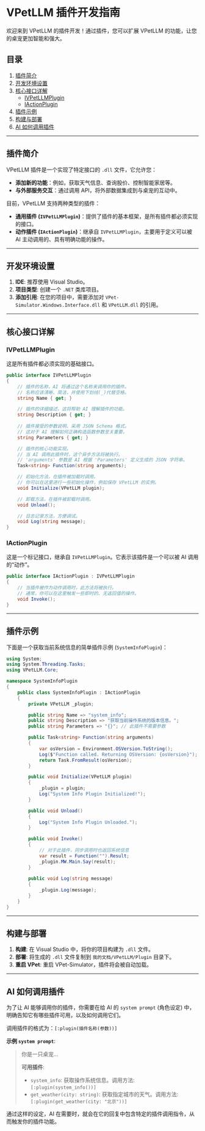 # VPetLLM 插件开发指南

欢迎来到 VPetLLM 的插件开发！通过插件，您可以扩展 VPetLLM 的功能，让您的桌宠更加智能和强大。

## 目录
1.  [插件简介](#插件简介)
2.  [开发环境设置](#开发环境设置)
3.  [核心接口详解](#核心接口详解)
    *   [IVPetLLMPlugin](#ivpetllmplugin)
    *   [IActionPlugin](#iactionplugin)
4.  [插件示例](#插件示例)
5.  [构建与部署](#构建与部署)
6.  [AI 如何调用插件](#ai-如何调用插件)

---

## 插件简介

VPetLLM 插件是一个实现了特定接口的 `.dll` 文件，它允许您：
*   **添加新的功能**：例如，获取天气信息、查询股价、控制智能家居等。
*   **与外部服务交互**：通过调用 API，将外部数据集成到与桌宠的互动中。

目前，VPetLLM 支持两种类型的插件：
*   **通用插件 (`IVPetLLMPlugin`)**：提供了插件的基本框架，是所有插件都必须实现的接口。
*   **动作插件 (`IActionPlugin`)**：继承自 `IVPetLLMPlugin`，主要用于定义可以被 AI 主动调用的、具有明确功能的操作。

---

## 开发环境设置

1.  **IDE**: 推荐使用 Visual Studio。
2.  **项目类型**: 创建一个 `.NET` 类库项目。
3.  **添加引用**: 在您的项目中，需要添加对 `VPet-Simulator.Windows.Interface.dll` 和 `VPetLLM.dll` 的引用。

---

## 核心接口详解

### IVPetLLMPlugin
这是所有插件都必须实现的基础接口。

```csharp
public interface IVPetLLMPlugin
{
    // 插件的名称，AI 将通过这个名称来调用你的插件。
    // 名称应该清晰、简洁，并使用下划线(_)代替空格。
    string Name { get; }

    // 插件的详细描述，这将帮助 AI 理解插件的功能。
    string Description { get; }
    
    // 插件接受的参数说明，采用 JSON Schema 格式。
    // 这对于 AI 理解如何正确构造函数参数至关重要。
    string Parameters { get; }

    // 插件的核心功能实现。
    // 当 AI 调用此插件时，这个异步方法将被执行。
    // 'arguments' 参数是 AI 根据 'Parameters' 定义生成的 JSON 字符串。
    Task<string> Function(string arguments);

    // 初始化方法，在插件被加载时调用。
    // 你可以在这里进行一些初始化操作，例如保存 VPetLLM 的实例。
    void Initialize(VPetLLM plugin);

    // 卸载方法，在插件被卸载时调用。
    void Unload();

    // 日志记录方法，方便调试。
    void Log(string message);
}
```

### IActionPlugin
这是一个标记接口，继承自 `IVPetLLMPlugin`。它表示该插件是一个可以被 AI 调用的“动作”。

```csharp
public interface IActionPlugin : IVPetLLMPlugin
{
    // 当插件被作为动作调用时，此方法将被执行。
    // 通常，你可以在这里触发一些即时的、无返回值的操作。
    void Invoke();
}
```

---

## 插件示例

下面是一个获取当前系统信息的简单插件示例 (`SystemInfoPlugin`)：

```csharp
using System;
using System.Threading.Tasks;
using VPetLLM.Core;

namespace SystemInfoPlugin
{
    public class SystemInfoPlugin : IActionPlugin
    {
        private VPetLLM _plugin;

        public string Name => "system_info";
        public string Description => "获取当前操作系统的版本信息。";
        public string Parameters => "{}"; // 此插件不需要参数

        public Task<string> Function(string arguments)
        {
            var osVersion = Environment.OSVersion.ToString();
            Log($"Function called. Returning OSVersion: {osVersion}");
            return Task.FromResult(osVersion);
        }

        public void Initialize(VPetLLM plugin)
        {
            _plugin = plugin;
            Log("System Info Plugin Initialized!");
        }

        public void Unload()
        {
            Log("System Info Plugin Unloaded.");
        }

        public void Invoke()
        {
            // 对于此插件，同步调用时也返回系统信息
            var result = Function("").Result;
            _plugin.MW.Main.Say(result);
        }
        
        public void Log(string message)
        {
            _plugin.Log(message);
        }
    }
}
```

---

## 构建与部署

1.  **构建**: 在 Visual Studio 中，将你的项目构建为 `.dll` 文件。
2.  **部署**: 将生成的 `.dll` 文件复制到 `我的文档/VPetLLM/Plugin` 目录下。
3.  **重启 VPet**: 重启 VPet-Simulator，插件将会被自动加载。

---

## AI 如何调用插件

为了让 AI 能够调用你的插件，你需要在给 AI 的 `system prompt` (角色设定) 中，明确告知它有哪些插件可用，以及如何调用它们。

调用插件的格式为：`[:plugin(插件名称(参数))]`

**示例 `system prompt`**:

> 你是一只桌宠...
>
> **可用插件**:
> *   `system_info`: 获取操作系统信息。调用方法: `[:plugin(system_info())]`
> *   `get_weather(city: string)`: 获取指定城市的天气。调用方法: `[:plugin(get_weather(city: "北京"))]`

通过这样的设定，AI 在需要时，就会在它的回复中包含特定的插件调用指令，从而触发你的插件功能。
